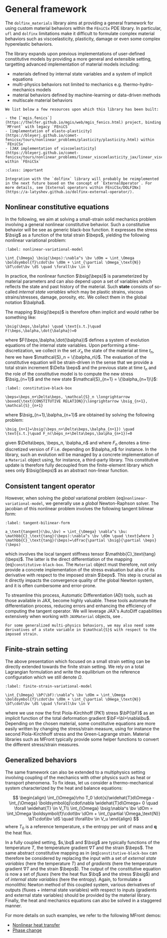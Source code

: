 # General framework

The `dolfinx_materials` library aims at providing a general framework for using custom material behaviors within the `FEniCSx` PDE library.
In particular, `ufl` and `dolfinx` limitations make it difficult to formulate complex material behaviors such as viscoelasticity, plasticity, damage or even some complex hyperelastic behaviors.

The library expands upon previous implementations of user-defined constitutive models by providing a more general and extensible setting, targetting advanced implementation of material models including:

- materials defined by internal state variables and a system of implicit equations
- multi-physics behaviors not limited to mechanics e.g. thermo-hydro-mechanics models
- material behaviors defined by machine-learning or data-driven methods
- multiscale material behaviors

```{seealso}
We list below a few resources upon which this library has been built:

- the [`mgis.fenics`](https://thelfer.github.io/mgis/web/mgis_fenics.html) project, binding `MFront` with legacy `FEniCS`
- [implementation of elasto-plasticity](https://bleyerj.github.io/comet-fenicsx/tours/nonlinear_problems/plasticity/plasticity.html) within `FEniCSx`
- [JAX implementation of viscoelasticity](https://bleyerj.github.io/comet-fenicsx/tours/nonlinear_problems/linear_viscoelasticity_jax/linear_viscoelasticity_jax.html) within `FEniCSx`

```

```{admonition} Future changes
:class: important

Integration with the `dolfinx` library will probably be reimplemented in the next future based on the concept of `ExternalOperator`. For more details, see [External operators within FEniCSx/DOLFINx](https://a-latyshev.github.io/dolfinx-external-operator/).
```

## Nonlinear constitutive equations
$\newcommand{\bsig}{\boldsymbol{\sigma}}
\newcommand{\beps}{\boldsymbol{\varepsilon}}
\newcommand{\balpha}{\boldsymbol{\alpha}}
\newcommand{\bepsv}{\boldsymbol{\varepsilon}^\text{v}}
\newcommand{\epsv}{\varepsilon^\text{v}}
\newcommand{\sigv}{\sigma^\text{v}}
\newcommand{\bu}{\boldsymbol{u}}
\newcommand{\bq}{\boldsymbol{q}}
\newcommand{\bv}{\boldsymbol{v}}
\newcommand{\bI}{\boldsymbol{I}}
\newcommand{\bF}{\boldsymbol{F}}
\newcommand{\bP}{\boldsymbol{P}}
\newcommand{\CC}{\mathbb{C}}
\newcommand{\bT}{\boldsymbol{T}}
\newcommand{\dOm}{\,\text{d}\Omega}
\newcommand{\dS}{\,\text{d}S}
\newcommand{\dt}{\,\text{d}t}
\newcommand{\Neumann}{{\partial \Omega_\text{N}}}
\newcommand{\Dirichlet}{{\partial \Omega_\text{D}}}$

In the following, we aim at solving a small-strain solid mechanics problem involving a general nonlinear constitutive behavior. Such a constitutive behavior will be see as generic black-box function. It expresses the stress $\bsig$ as a function of the total strain $\beps$, yielding the following nonlinear variational problem:

```{math}
:label: nonlinear-variational-model

\int_{\Omega} \bsig(\beps):\nabla^s \bv \dOm = \int_\Omega \boldsymbol{f}\cdot\bv \dOm + \int_{\partial \Omega_\text{N}} \bT\cdot\bv \dS \quad \forall\bv \in V
```

In practice, the nonlinear function $\bsig(\beps)$ is parameterized by material parameters and can also depend upon a set of variables which reflects the state and past history of the material. Such **state** consists of so-called *internal state variables* which may be plastic strains, viscous strains/stresses, damage, porosity, etc. We collect them in the global notation $\balpha$.

The mapping $\bsig(\beps)$ is therefore often implicit and would rather be something like:
```{math}
\bsig(\beps,\balpha) \quad \text{s.t.}\quad F(\beps,\balpha,\dot{\balpha})=0
```
where $F(\beps,\balpha,\dot{\balpha})$ defines a system of evolution equations of the internal state variables. Upon performing a time-discretization, we collect in the set $\mathcal{S}_n$ the state of the material at time $t_n$, here we have $\mathcal{S}_n = \{\balpha_n\}$. The evaluation of the constitutive equation will be strain-driven in the sense that we provide a total strain increment $\Delta \beps$ and the previous state at time $t_n$ and the role of the constitutive model is to compute the new stress $\bsig_{n+1}$ and the new state $\mathcal{S}_{n+1} = \{\balpha_{n+1}\}$:

```{math}
:label: constitutive-black-box

\beps=\beps_n+\Delta\beps, \mathcal{S}_n \longrightarrow \boxed{\text{CONSTITUTIVE RELATION}}\longrightarrow \bsig_{n+1}, \mathcal{S}_{n+1}
```
where $\bsig_{n+1},\balpha_{n+1}$ are obtained by solving the following problem:
```{math}
\bsig_{n+1}=\bsig(\beps_n+\Delta\beps,\balpha_{n+1}) \quad \text{s.t.}\quad F_n(\beps_n+\Delta\beps,\balpha_{n+1})=0
```
given $\Delta\beps, \beps_n, \balpha_n$ and where $F_n$ denotes a time-discretized version of $F$ i.e. depending on $\balpha_n$ for instance. In the library, such an evolution will be managed by a concrete implementation of a `Material` object using, for instance, a third-party library. This constitutive update is therefore fully decoupled from the finite-element library which sees only $\bsig(\beps)$ as an abstract non-linear function.


## Consistent tangent operator
However, when solving the *global* variational problem {eq}`nonlinear-variational-model`, we generally use a *global* Newton-Raphson solver. The jacobian of this nonlinear problem involves the following tangent bilinear form:

```{math}
:label: tangent-bilinear-form

a_\text{tangent}(\bu,\bv) = \int_{\Omega} \nabla^s \bu: \mathbb{C}_\text{tang}(\beps):\nabla^s \bv \dOm \quad \text{where } \mathbb{C}_\text{tang}(\beps)=\dfrac{\partial \bsig}{\partial \beps}(\beps)
```

which involves the local tangent stiffness tensor $\mathbb{C}_\text{tang}(\beps)$. The latter is the direct differentiation of the mapping {eq}`constitutive-black-box`. The `Material` object must therefore, not only provide a concrete implementation of the stress evaluation but also of its derivative with respect to the imposed strain $\beps$. This step is crucial as it directly impacts the convergence quality of the global Newton system, and it is often cumbersome and error-prone. 

To streamline this process, Automatic Differentiation (AD) tools, such as those available in JAX, become highly valuable. These tools automate the differentiation process, reducing errors and enhancing the efficiency of computing the tangent operator. We will leverage JAX's AutoDiff capabilities extensively when working with `JAXMaterial` objects, see [](jax.md).

```{note}
For some generalized multi-physics behaviors, we may also need some derivatives of a state variable in $\mathcal{S}$ with respect to the imposed strain.
```

## Finite-strain setting

The above presentation which focused on a small strain setting can be directly extended towards the finite strain setting. We rely on a total Lagrangian formulation and write the equilibrium on the reference configuration which we still denote $\Omega$.

```{math}
:label: finite-strain-variational-model

\int_{\Omega} \bP(\bF):\nabla^s \bv \dOm = \int_\Omega \boldsymbol{f}\cdot\bv \dOm + \int_{\partial \Omega_\text{N}} \bT\cdot\bv \dS \quad \forall\bv \in V
```

where we use now the first Piola-Kirchhoff (PK1) stress $\bP(\bF)$ as an implicit function of the total deformation gradient $\bF=\bI+\nabla\bu$. Depending on the chosen material, some constitutive equations are more easily written by changing the stress/strain measure, using for instance the second Piola-Kirchhoff stress and the Green-Lagrange strain. Material libraries such as MFront typically provide some helper functions to convert the different stress/strain measures.

## Generalized behaviors

The same framework can also be extended to a multiphysics setting involving coupling of the mechanics with other physics such as heat or transport phenomena. To fix ideas, let us consider a thermo-mechanical system characterized by the heat and balance equations:

$$
\begin{align}
\int_{\Omega}\rho T_0 \dot{s}\widehat{T}d\Omega - \int_{\Omega} \boldsymbol{q}\cdot\nabla \widehat{T}d\Omega= 0 \quad \forall \widehat{T} \in V_T\\
\int_{\Omega} \bsig:\nabla^s \bv \dOm = \int_\Omega \boldsymbol{f}\cdot\bv \dOm + \int_{\partial \Omega_\text{N}} \bT\cdot\bv \dS \quad \forall\bv \in V_u
\end{align}
$$
where $T_0$ is a reference temperature, $s$ the entropy per unit of mass and $\boldsymbol{q}$ the heat flux.

In a fully coupled setting, $s,\bq$ and $\bsig$ are typically functions of the temperature $T$, the temperature gradient $\nabla T$ and the strain $\beps$. The same abstract constitutive mapping as in {eq}`constitutive-black-box` can therefore be considered by replacing the input with a set of *external state variables* (here the temperature $T$) and of *gradients* (here the temperature gradient $\nabla T$ and the strain $\beps$). The output of the constitutive equation is now a set of *fluxes* (here the heat flux $\bq$ and the stress $\bsig$) and of *internal state variables* (here the entropy). Again, to formulate a monolithic Newton method of this coupled system, various derivatives of outputs (fluxes + internal state variables) with respect to inputs (gradients and external state variables) should be provided by the material library. Finally, the heat and mechanics equations can also be solved in a staggered manner.

For more details on such examples, we refer to the following MFront demos:
- [Nonlinear heat transfer](/demos/mfront/heat_transfer/nonlinear_heat_transfer.md)
- [Phase change](/demos/mfront/heat_transfer/phase_change.md)